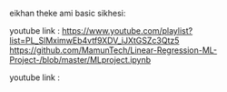 eikhan theke ami basic sikhesi:

youtube link : https://www.youtube.com/playlist?list=PL_SlMximwEb4vtf9XDV_iJXtGSZc3Qtz5
https://github.com/MamunTech/Linear-Regression-ML-Project-/blob/master/MLproject.ipynb

youtube link :

